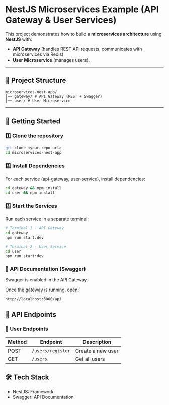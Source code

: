 # NestJS Microservices Example (API Gateway & User Services)

This project demonstrates how to build a **microservices architecture** using **NestJS** with:

- **API Gateway** (handles REST API requests, communicates with microservices via Redis).
- **User Microservice** (manages users).

---

## 📂 Project Structure

```
microservices-nest-app/
│── gateway/ # API Gateway (REST + Swagger)
│── user/ # User Microservice
```

---

## 🚀 Getting Started

### 1️⃣ Clone the repository

```bash
git clone <your-repo-url>
cd microservices-nest-app
```

### 2️⃣ Install Dependencies

For each service (api-gateway, user-service), install dependencies:

```bash
cd gateway && npm install
cd user && npm install
```

### 3️⃣ Start the Services

Run each service in a separate terminal:

```bash
# Terminal 1 - API Gateway
cd gateway
npm run start:dev

# Terminal 2 - User Service
cd user
npm run start:dev
```

### 📖 API Documentation (Swagger)

Swagger is enabled in the API Gateway.

Once the gateway is running, open:

```bash
http://localhost:3000/api
```

## 📌 API Endpoints

### 👤 User Endpoints

| Method | Endpoint          | Description       |
| ------ | ----------------- | ----------------- |
| POST   | `/users/register` | Create a new user |
| GET    | `/users`          | Get all users     |

## 🛠️ Tech Stack

- NestJS: Framework
- Swagger: API Documentation
